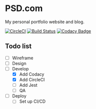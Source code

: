 # PSD.com

My personal portfolio website and blog.

[![CircleCI](https://circleci.com/gh/PaleBluDot/PSD.com/tree/develop.svg?style=svg&circle-token=8517746581ce04df503d6b0c2e072d34d0056af8)](https://circleci.com/gh/PaleBluDot/PSD.com/tree/develop) [![Build Status](https://travis-ci.com/PaleBluDot/PSD.com.svg?token=ssef7MZpDq7AsU8DDBuu&branch=develop)](https://travis-ci.com/PaleBluDot/PSD.com) [![Codacy Badge](https://api.codacy.com/project/badge/Grade/2f371942849a47e397c7b9323794d10e)](https://www.codacy.com?utm_source=github.com&utm_medium=referral&utm_content=PaleBluDot/PSD.com&utm_campaign=Badge_Grade)

## Todo list

- [ ] Wireframe
- [ ] Design
- [ ] Develop
  - [x] Add Codacy
  - [x] Add CircleCI
  - [ ] Add Jest
  - [ ] QA
- [ ] Deploy
  - [ ] Set up CI/CD
